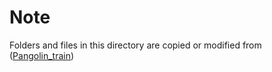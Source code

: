 # Note
Folders and files in this directory are copied or modified from ([Pangolin_train](https://github.com/tkzeng/Pangolin_train/tree/main))